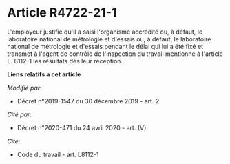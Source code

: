 # Article R4722-21-1

L'employeur justifie qu'il a saisi l'organisme accrédité ou, à défaut, le laboratoire national de métrologie et d'essais ou,
à défaut, le laboratoire national de métrologie et d'essais pendant le délai qui lui a été fixé et transmet à l'agent de
contrôle de l'inspection du travail mentionné à l'article L. 8112-1 les résultats dès leur réception.

**Liens relatifs à cet article**

_Modifié par_:

  - Décret n°2019-1547 du 30 décembre 2019 - art. 2

_Cité par_:

  - Décret n°2020-471 du 24 avril 2020 - art. (V)

_Cite_:

  - Code du travail - art. L8112-1

